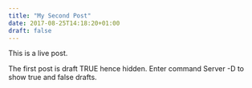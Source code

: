 ```yaml
---
title: "My Second Post"
date: 2017-08-25T14:18:20+01:00
draft: false
---
```


This is a live post.

The first post is draft TRUE hence hidden.  Enter command Server -D to show true and false drafts.